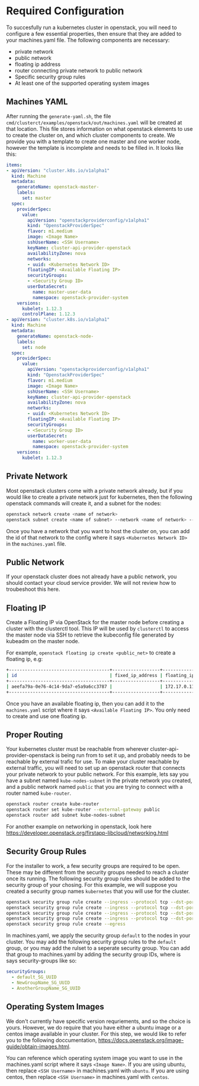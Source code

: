# Required Configuration

To succesfully run a kubernetes cluster in openstack, you will need to configure a few essential properties, then ensure that they are added to your machines.yaml file. The following components are necessary:
  - private network
  - public network
  - floating ip address
  - router connecting private network to public network
  - Specific security group rules
  - At least one of the supported operating system images

## Machines YAML

After running the `generate-yaml.sh`, the file `cmd/clusterct/examples/openstack/out/machines.yaml` will be created at that location. This file stores information on what openstack elements to use to create the cluster on, and which cluster components to create. We provide you with a template to create one master and one worker node, however the template is incomplete and needs to be filled in. It looks like this:

```yaml
items:
- apiVersion: "cluster.k8s.io/v1alpha1"
  kind: Machine
  metadata:
    generateName: openstack-master-
    labels:
      set: master
  spec:
    providerSpec:
      value:
        apiVersion: "openstackproviderconfig/v1alpha1"
        kind: "OpenstackProviderSpec"
        flavor: m1.medium
        image: <Image Name>
        sshUserName: <SSH Username>
        keyName: cluster-api-provider-openstack
        availabilityZone: nova
        networks:
        - uuid: <Kubernetes Network ID>
        floatingIP: <Available Floating IP>
        securityGroups:
        - <Security Group ID>
        userDataSecret:
          name: master-user-data
          namespace: openstack-provider-system
    versions:
      kubelet: 1.12.3
      controlPlane: 1.12.3
- apiVersion: "cluster.k8s.io/v1alpha1"
  kind: Machine
  metadata:
    generateName: openstack-node-
    labels:
      set: node
  spec:
    providerSpec:
      value:
        apiVersion: "openstackproviderconfig/v1alpha1"
        kind: "OpenstackProviderSpec"
        flavor: m1.medium
        image: <Image Name>
        sshUserName: <SSH Username>
        keyName: cluster-api-provider-openstack
        availabilityZone: nova
        networks:
        - uuid: <Kubernetes Network ID>
        floatingIP: <Available Floating IP>
        securityGroups:
        - <Security Group ID>
        userDataSecret:
          name: worker-user-data
          namespace: openstack-provider-system
    versions:
      kubelet: 1.12.3
```

## Private Network

Most openstack clusters come with a private network already, but if you would like to create a private network just for kubernetes, then the following openstack commands will create it, and a subnet for the nodes:

```bash
openstack network create <name of network>
openstack subnet create <name of subnet> --network <name of network> --subnet-range <CIDR ip range>
```

Once you have a network that you want to host the cluster on, you can add the id of that network to the config where it says `<Kubernetes Network ID>` in the ``machines.yaml`` file.

## Public Network

If your openstack cluster does not already have a public network, you should contact your cloud service provider. We will not review how to troubeshoot this here.

## Floating IP

Create a Floating IP via OpenStack for the master node before creating a cluster with the clusterctl tool. This IP will be used by ``clusterctl`` to access the master node via SSH to retrieve the kubeconfig file generated by kubeadm on the master node.

   For example, ``openstack floating ip create <public_net>`` to create a floating ip, e.g:

   ```bash
   +--------------------------------------+------------------+---------------------+---------+
   | id                                   | fixed_ip_address | floating_ip_address | port_id |
   +--------------------------------------+------------------+---------------------+---------+
   | aeefa79a-0e76-4c14-9da7-e5a9a6cc3787 |                  | 172.17.0.117        |         |
   +--------------------------------------+------------------+---------------------+---------+
   ```

Once you have an available floating ip, then you can add it to the `machines.yaml` script where it says `<Available Floating IP>`. You only need to create and use one floating ip.

## Proper Routing

Your kubernetes cluster must be reachable from wherever cluster-api-provider-openstack is being run from to set it up, and probably needs to be reachable by external trafic for use. To make your cluster reachable by external traffic, you will need to set up an openstack router that connects your private network to your public network. For this example, lets say you have a subnet named ``kube-nodes-subnet`` in the private network you created, and a public network named ``public`` that you are trying to connect with a router named ``kube-router``.

```bash
openstack router create kube-router
openstack router set kube-router --external-gateway public
openstack router add subnet kube-nodes-subnet
```

For another example on networking in openstack, look here https://developer.openstack.org/firstapp-libcloud/networking.html

## Security Group Rules

For the installer to work, a few security groups are required to be open. These may be different from the security groups needed to reach a cluster once its running. The following security group rules should be added to the security group of your chosing. For this example, we will suppose you created a security group names ``kubernetes`` that you will use for the cluster.

```bash
openstack security group rule create --ingress --protocol tcp --dst-port 6443 kubernetes
openstack security group rule create --ingress --protocol tcp --dst-port 22 kubernetes
openstack security group rule create --ingress --protocol tcp --dst-port 3000:32767 kubernetes
openstack security group rule create --ingress --protocol tcp --dst-port 443 kubernetes
openstack security group rule create --egress
```

In machines.yaml, we apply the security group `default` to the nodes in your cluster. You may add the following security group rules to the `default` group, or you may add the rulset to a seperate security group. You can add that group to machines.yaml by adding the security group IDs, where is says security-groups like so:

```yaml
securityGroups:
  - default_SG_UUID
  - NewGroupName_SG_UUID
  - AnotherGroupName_SG_UUID
```

## Operating System Images

We don't currently have specific version requriements, and so the choice is yours. However, we do require that you have either a ubuntu image or a centos image available in your cluster. For this step, we would like to refer you to the following doccumentation, https://docs.openstack.org/image-guide/obtain-images.html.

You can reference which operating system image you want to use in the machines.yaml script where it says `<Image Name>`. If you are using ubuntu, then replace `<SSH Username>` in machines.yaml with `ubuntu`. If you are using centos, then replace  `<SSH Username>` in machines.yaml with `centos`.
